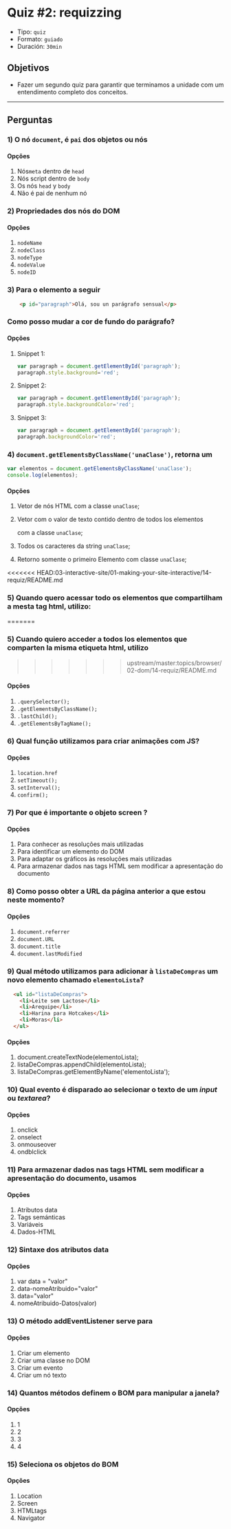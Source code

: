 # Quiz #2: requizzing

* Tipo: `quiz`
* Formato: `guiado`
* Duración: `30min`

## Objetivos

* Fazer um segundo quiz para garantir que terminamos a unidade com um
  entendimento completo dos conceitos.

***

## Perguntas

### 1) O nó `document`, é `pai` dos objetos ou nós

#### Opções

1. Nós`meta` dentro de `head`
2. Nós script dentro de `body`
3. Os nós `head` y `body`
4. Não é pai de nenhum nó

<solution style="display:none;">3</solution>

### 2) Propriedades dos nós do DOM

#### Opções

1. `nodeName`
2. `nodeClass`
3. `nodeType`
4. `nodeValue`
5. `nodeID`

<solution style="display:none;">1,3,4</solution>

### 3) Para o elemento a seguir

```html
    <p id="paragraph">Olá, sou un parágrafo sensual</p>
```

### Como posso mudar a cor de fundo do parágrafo?

#### Opções

1. Snippet 1:

   ```js
   var paragraph = document.getElementById('paragraph');
   paragraph.style.background='red';
   ```

2. Snippet 2:

   ```js
   var paragraph = document.getElementById('paragraph');
   paragraph.style.backgroundColor='red';
   ```

3. Snippet 3:

   ```js
   var paragraph = document.getElementById('paragraph');
   paragraph.backgroundColor='red';
   ```

<solution style="display:none;">2</solution>

### 4) `document.getElementsByClassName('unaClase')`, retorna um

```js
var elementos = document.getElementsByClassName('unaClase');
console.log(elementos);
```

#### Opções

1. Vetor de nós HTML com a classe `unaClase`;
2. Vetor com o valor de texto contido dentro de todos los elementos

   com a classe `unaClase`;

3. Todos os caracteres da string `unaClase`;
4. Retorno somente o primeiro Elemento com classe `unaClase`;

<solution style="display:none;">1</solution>

<<<<<<< HEAD:03-interactive-site/01-making-your-site-interactive/14-requiz/README.md
### 5) Quando quero acessar todo os elementos que compartilham a mesta tag html, utilizo:
=======
### 5) Cuando quiero acceder a todos los elementos que comparten la misma etiqueta html, utilizo
>>>>>>> upstream/master:topics/browser/02-dom/14-requiz/README.md

#### Opções

1. `.querySelector();`
2. `.getElementsByClassName();`
3. `.lastChild();`
4. `.getElementsByTagName();`

<solution style="display:none;">4</solution>

### 6) Qual função utilizamos para criar animações com JS?

#### Opções

1. `location.href`
2. `setTimeout();`
3. `setInterval();`
4. `confirm();`

<solution style="display:none;">3</solution>

### 7) Por que é importante o objeto screen ?

#### Opções

1. Para conhecer as resoluções mais utilizadas
2. Para identificar um elemento do DOM
3. Para adaptar os gráficos às resoluções mais utilizadas
4. Para armazenar dados nas tags HTML sem modificar a apresentação do documento

<solution style="display:none;">1,3</solution>

### 8) Como posso obter a URL da página anterior a que estou neste momento?

#### Opções

1. `document.referrer`
2. `document.URL`
3. `document.title`
4. `document.lastModified`

<solution style="display:none;">1</solution>

### 9) Qual método utilizamos para adicionar à `listaDeCompras` um novo elemento chamado `elementoLista`?

```html
  <ul id="listaDeCompras">
    <li>Leite sem Lactose</li>
    <li>Arequipe</li>
    <li>Harina para Hotcakes</li>
    <li>Moras</li>
  </ul>
```

#### Opções

1. document.createTextNode\(elementoLista\);
2. listaDeCompras.appendChild\(elementoLista\);
3. listaDeCompras.getElementByName\('elementoLista'\);

<solution style="display:none;">2</solution>

### 10) Qual evento é disparado ao selecionar o texto de um _input_ ou _textarea_?

#### Opções

1. onclick
2. onselect
3. onmouseover
4. ondblclick

<solution style="display:none;">2</solution>

### 11) Para armazenar dados nas tags HTML sem modificar a apresentação do documento, usamos

#### Opções

1. Atributos data
2. Tags semánticas
3. Variáveis
4. Dados-HTML

<solution style="display:none;">1</solution>

### 12) Sintaxe dos atributos data

#### Opções

1. var data = "valor"
2. data-nomeAtribuido="valor"
3. data="valor"
4. nomeAtribuido-Datos\(valor\)

<solution style="display:none;">2</solution>

### 13) O método addEventListener serve para

#### Opções

1. Criar um elemento
2. Criar uma classe no DOM
3. Criar um evento
4. Criar um nó texto

<solution style="display:none;">3</solution>

### 14) Quantos métodos definem o BOM para manipular a janela?

#### Opções

1. 1
2. 2
3. 3
4. 4

<solution style="display:none;">4</solution>

### 15) Seleciona os objetos do BOM

#### Opções

1. Location
2. Screen
3. HTMLtags
4. Navigator

<solution style="display:none;">1,2,4</solution>

